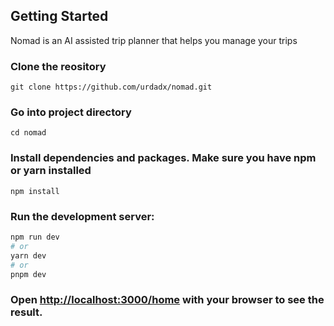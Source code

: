 ## Getting Started

Nomad is an AI assisted trip planner that helps you manage your trips

### Clone the reository

```
git clone https://github.com/urdadx/nomad.git
```

### Go into project directory

```
cd nomad
```

### Install dependencies and packages. Make sure you have npm or yarn installed

```
npm install
```

### Run the development server:

```bash
npm run dev
# or
yarn dev
# or
pnpm dev
```

### Open [http://localhost:3000/home](http://localhost:3000/home) with your browser to see the result.

